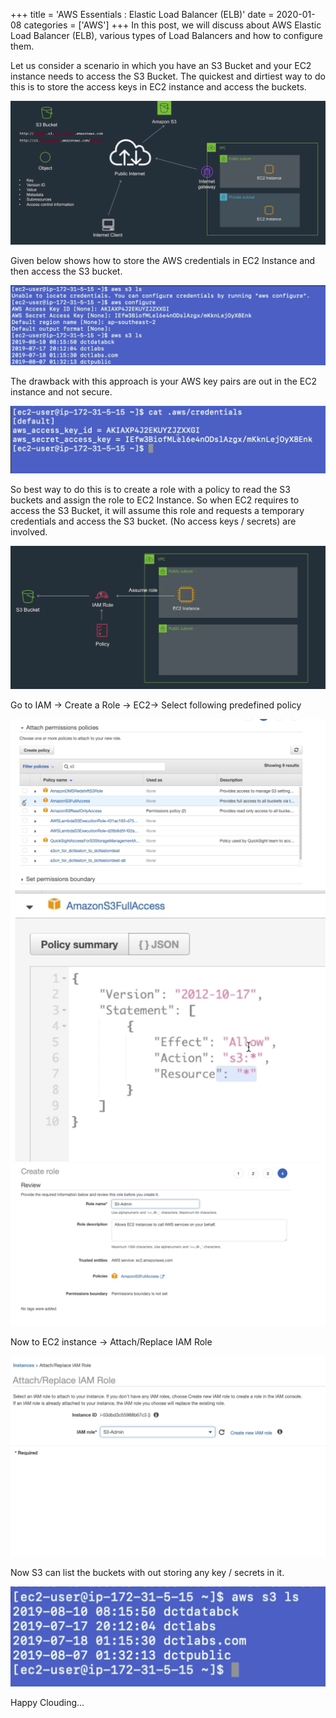 +++
title = 'AWS Essentials : Elastic Load Balancer (ELB)'
date = 2020-01-08
categories = ['AWS']
+++
In this post, we will discuss about AWS Elastic Load Balancer (ELB), various types of Load Balancers and how to configure them.  

Let us consider a scenario in which you have an S3 Bucket and your EC2 instance needs to access the S3 Bucket.  The quickest and dirtiest way to do this is to store the access keys in EC2 instance and access the buckets. 

<img src="2020-11-21-11-30-46.png" class="img-responsive"/>

Given below shows how to store the AWS credentials in EC2 Instance and then access the S3 bucket.

<img src="2020-11-21-11-31-34.png" class="img-responsive"/>

The drawback with this approach is your AWS key pairs are out in the EC2 instance and not secure.  

<img src="2020-11-21-11-33-36.png" class="img-responsive"/>  

So best way to do this is to create a role with a policy to read the S3 buckets and assign the role to EC2 Instance. So when EC2 requires to access the S3 Bucket, it will assume this role and requests a temporary credentials and access the S3 bucket. (No access keys / secrets) are involved.  

<img src="2020-11-21-11-35-04.png" class="img-responsive"/>  

Go to IAM → Create a Role → EC2→ Select following predefined policy  

<img src="2020-11-21-11-36-19.png" class="img-responsive"/>  

<img src="2020-11-21-11-37-22.png" class="img-responsive"/>  

<img src="2020-11-21-11-38-07.png" class="img-responsive"/>  

Now to EC2 instance → Attach/Replace IAM Role  

<img src="2020-11-21-11-38-46.png" class="img-responsive"/>  

Now S3 can list the buckets with out storing any key / secrets in it.  

<img src="2020-11-21-11-39-27.png" class="img-responsive"/>  

Happy Clouding...